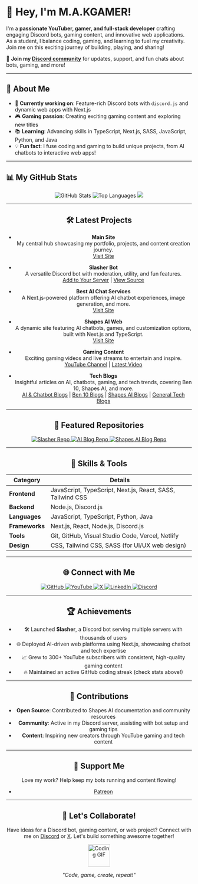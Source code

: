 # 👋 Hey, I'm M.A.KGAMER!

I'm a **passionate YouTuber, gamer, and full-stack developer** crafting engaging Discord bots, gaming content, and innovative web applications. As a student, I balance coding, gaming, and learning to fuel my creativity. Join me on this exciting journey of building, playing, and sharing!

🌟 **Join my [Discord community](https://discord.gg/6AG26JGvJA)** for updates, support, and fun chats about bots, gaming, and more!

---

## 🚀 About Me

- 🌱 **Currently working on**: Feature-rich Discord bots with `discord.js` and dynamic web apps with Next.js  
- 🎮 **Gaming passion**: Creating exciting gaming content and exploring new titles  
- 📚 **Learning**: Advancing skills in TypeScript, Next.js, SASS, JavaScript, Python, and Java  
- 💡 **Fun fact**: I fuse coding and gaming to build unique projects, from AI chatbots to interactive web apps!

---

## 📊 My GitHub Stats

<div align="center">
  <img src="https://git-hub-stats-omega.vercel.app/api?username=makgamerofficial&show_icons=true&theme=gradient&title_color=00ff99&text_color=ffffff&icon_color=00ff99&bg_color=0d1117&hide_border=true&count_private=true" alt="GitHub Stats" />
  <img src="https://git-hub-stats-omega.vercel.app/api/top-langs/?username=makgamerofficial&show_icons=true&layout=compact&theme=gradient&title_color=00ff99&text_color=ffffff&icon_color=00ff99&bg_color=0d1117&hide_border=true&langs_count=8" alt="Top Languages" />
 <img src="https://github-readme-streak-stats.herokuapp.com?user=makgamerofficial&show_icons=true&theme=gradient&background=0d1117&fire=00ff99&ring=00ff99&currStreakLabel=ffffff&sideLabels=ffffff&currStreakNum=ffffff&dates=ffffff&sideNums=ffffff&hide_border=true" />


---

## 🛠️ Latest Projects

- **Main Site**  
  My central hub showcasing my portfolio, projects, and content creation journey.  
  [Visit Site](https://makgamer.asia/)

- **Slasher Bot**  
  A versatile Discord bot with moderation, utility, and fun features.  
  [Add to Your Server](https://discord.com/oauth2/authorize?client_id=1260853952593924147) | [View Source](https://github.com/makgamerofficial/slasher-public)

- **Best AI Chat Services**  
  A Next.js-powered platform offering AI chatbot experiences, image generation, and more.  
  [Visit Site](https://ai.makgamer.asia/)

- **Shapes AI Web**  
  A dynamic site featuring AI chatbots, games, and customization options, built with Next.js and TypeScript.  
  [Visit Site](https://shapes.ai.makgamer.asia/)

- **Gaming Content**  
  Exciting gaming videos and live streams to entertain and inspire.  
  [YouTube Channel](https://youtube.com/@m.a.kgamer) | [Latest Video](https://youtube.com/@m.a.kgamer)

- **Tech Blogs**  
  Insightful articles on AI, chatbots, gaming, and tech trends, covering Ben 10, Shapes AI, and more.  
  [AI & Chatbot Blogs](https://ai.blog.makgamer.asia/) | [Ben 10 Blogs](https://ben10.blog.makgamer.asia/) | [Shapes AI Blogs](https://shapes.blog.makgamer.asia/) | [General Tech Blogs](https://blogs.makgamer.asia/)

---

## 📌 Featured Repositories

<div align="center">
  <a href="https://github.com/makgamerofficial/slasher-public">
    <img src="https://git-hub-stats-omega.vercel.app/api/pin/?username=makgamerofficial&repo=slasher-public&theme=dark&bg_color=0d1117&title_color=00ff99&text_color=ffffff&icon_color=00ff99&hide_border=true" alt="Slasher Repo" />
  </a>
  <a href="https://github.com/makgamerofficial/discord-js-bot-with-slash-commands">
    <img src="https://git-hub-stats-omega.vercel.app/api/pin/?username=makgamerofficial&repo=discord-js-bot-with-slash-commands&theme=dark&bg_color=0d1117&title_color=00ff99&text_color=ffffff&icon_color=00ff99&hide_border=true" alt="AI Blog Repo" />
  </a>
  <a href="https://github.com/makgamerofficial/shapesinc-api">
    <img src="https://git-hub-stats-omega.vercel.app/api/pin/?username=makgamerofficial&repo=shapesinc-api&theme=dark&bg_color=0d1117&title_color=00ff99&text_color=ffffff&icon_color=00ff99&hide_border=true" alt="Shapes AI Blog Repo" />
  </a>
</div>

---

## 🧰 Skills & Tools

| **Category**           | **Details**                              |
|------------------------|------------------------------------------|
| **Frontend**           | JavaScript, TypeScript, Next.js, React, SASS, Tailwind CSS |
| **Backend**            | Node.js, Discord.js                      |
| **Languages**          | JavaScript, TypeScript, Python, Java     |
| **Frameworks**         | Next.js, React, Node.js, Discord.js      |
| **Tools**              | Git, GitHub, Visual Studio Code, Vercel, Netlify |
| **Design**             | CSS, Tailwind CSS, SASS (for UI/UX web design) |

---

## 🌐 Connect with Me

<div align="center">
  <a href="https://github.com/makgamerofficial">
    <img src="https://img.shields.io/badge/GitHub-181717?style=for-the-badge&logo=github&logoColor=white" alt="GitHub" />
  </a>
  <a href="https://youtube.com/@m.a.kgamer">
    <img src="https://img.shields.io/badge/YouTube-FF0000?style=for-the-badge&logo=youtube&logoColor=white" alt="YouTube" />
  </a>
  <a href="https://x.com/_makgamer">
    <img src="https://img.shields.io/badge/X-000000?style=for-the-badge&logo=x&logoColor=white" alt="X" />
  </a>
  <a href="https://pk.linkedin.com/in/makgamer">
    <img src="https://img.shields.io/badge/LinkedIn-0A66C2?style=for-the-badge&logo=linkedin&logoColor=white" alt="LinkedIn" />
  </a>
  <a href="https://discord.gg/6AG26JGvJA">
    <img src="https://img.shields.io/badge/Discord-5865F2?style=for-the-badge&logo=discord&logoColor=white" alt="Discord" />
  </a>
</div>

---

## 🏆 Achievements

- 🛠️ Launched **Slasher**, a Discord bot serving multiple servers with thousands of users  
- 🌐 Deployed AI-driven web platforms using Next.js, showcasing chatbot and tech expertise  
- 📈 Grew to 300+ YouTube subscribers with consistent, high-quality gaming content  
- 🔥 Maintained an active GitHub coding streak (check stats above!)

---

## 🤝 Contributions

- **Open Source**: Contributed to Shapes AI documentation and community resources  
- **Community**: Active in my Discord server, assisting with bot setup and gaming tips  
- **Content**: Inspiring new creators through YouTube gaming and tech content

---

## 💸 Support Me

Love my work? Help keep my bots running and content flowing!  
- [Patreon](https://patreon.com/makgamerofficial)

---

## 💬 Let's Collaborate!

Have ideas for a Discord bot, gaming content, or web project? Connect with me on [Discord](https://discord.gg/6AG26JGvJA) or [X](https://x.com/_makgamer). Let's build something awesome together!

<div align="center">
  <img src="https://media.giphy.com/media/LnQjpWaON8nhr21vNW/giphy.gif" width="60" alt="Coding GIF" />
  <p><i>"Code, game, create, repeat!"</i></p>
</div>

